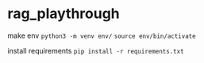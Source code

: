 # rag_playthrough

make env
`python3 -m venv env/`
`source env/bin/activate`

install requirements
`pip install -r requirements.txt`

